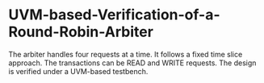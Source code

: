 # UVM-based-Verification-of-a-Round-Robin-Arbiter

The arbiter handles four requests at a time. It follows a fixed time slice approach. The transactions can be READ and WRITE requests. 
The design is verified under a UVM-based testbench.
